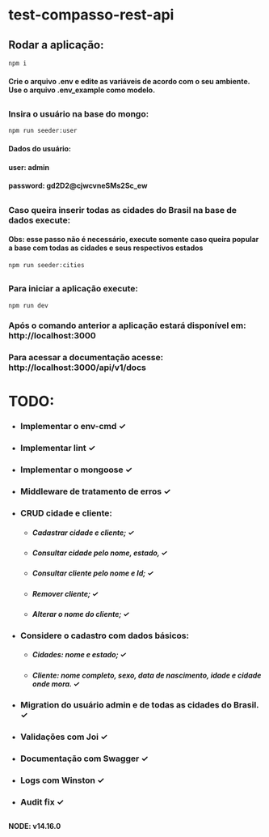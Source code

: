 # test-compasso-rest-api

## Rodar a aplicação: 

`npm i`

#### Crie o arquivo .env e edite as variáveis de acordo com o seu ambiente. Use o arquivo .env_example como modelo.

##

### Insira o usuário na base do mongo: 

`npm run seeder:user`

#### Dados do usuário:
#### user: admin
#### password: gd2D2@cjwcvneSMs2Sc_ew

##

### Caso queira inserir todas as cidades do Brasil na base de dados execute:

#### Obs: esse passo não é necessário, execute somente caso queira popular a base com todas as cidades e seus respectivos estados

`npm run seeder:cities`

##

### Para iniciar a aplicação execute:

`npm run dev`

### Após o comando anterior a aplicação estará disponível em: http://localhost:3000

### Para acessar a documentação acesse: http://localhost:3000/api/v1/docs

##

# TODO:
- ### Implementar o env-cmd ✓
- ### Implementar lint ✓
- ### Implementar o mongoose ✓
- ### Middleware de tratamento de erros ✓
- ### CRUD cidade e cliente: 
  - ##### Cadastrar cidade e cliente; ✓
  - ##### Consultar cidade pelo nome, estado, ✓
  - ##### Consultar cliente pelo nome e Id; ✓
  - ##### Remover cliente; ✓
  - ##### Alterar o nome do cliente; ✓
- ### Considere o cadastro com dados básicos:
  - ##### Cidades: nome e estado; ✓
  - ##### Cliente: nome completo, sexo, data de nascimento, idade e cidade onde mora. ✓
- ### Migration do usuário admin e de todas as cidades do Brasil. ✓
- ### Validações com Joi ✓
- ### Documentação com Swagger ✓
- ### Logs com Winston ✓
- ### Audit fix ✓

##

**NODE: v14.16.0**
